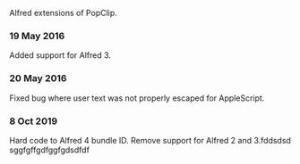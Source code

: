 Alfred extensions of PopClip.

### 19 May 2016

Added support for Alfred 3.

### 20 May 2016

Fixed bug where user text was not properly escaped for AppleScript.

### 8 Oct 2019

Hard code to Alfred 4 bundle ID. Remove support for Alfred 2 and 3.fddsdsd
sggfgffgdfggfgdsdfdf